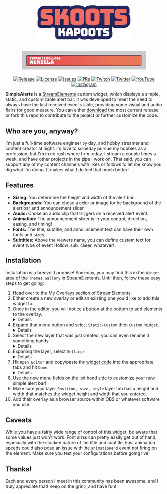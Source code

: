 <h1 align="center">
  <img src="assets/logo_type.png" alt="@skootskapoots" width="300px" />
</h1>
<h2 align="center">
  <img alt="A simple, static, and customizable alert bar" src="assets/alert_example.gif">
</h2>

<div align="center">

[![Release][release-badge]][repo] [![License][license-badge]][license] [![Issues][issues-badge]][issues] [![PRs][prs-badge]][prs] [![Twitch][twitch-badge]][twitch-link] [![Twitter][twitter-badge]][twitter-link] [![YouTube][youtube-badge]][youtube-link] [![Instagram][instagram-badge]][instagram-link]

</div>

**SimpleAlerts** is a [StreamElements](https://streamelements.com/) custom widget, which displays a simple, static, and customizable alert bar. It was developed to meet the need to always have the last received event visible, providing some visual and audio flairs for good measure. You can either [download](https://github.com/skootskapoots/simplealerts/releases/latest) the most current release or fork this repo to contribute to the project or further customize the code.

## Who are you, anyway?

I'm just a full-time software engineer by day, and hobby streamer and content creator at night. I'd love to someday pursue my hobbies as a profession, but I'm in no rush where I am today. I stream a couple times a week, and have other projects in the pipe I work on. That said, you can support any of my content channels with likes or follows to let me know you dig what I'm doing. It makes what I do feel that much better!

## Features

- **Sizing:** You determine the height and width of the alert bar.
- **Backgrounds:** You can chose a color or image for he background of the alert bar and announcement slider.
- **Audio:** Chose an audio clip that triggers on a received alert event.
- **Animation:** The announcement slider is in your control, direction, easing, and timing!
- **Fonts:** The title, subtitle, and announcement text can have their own fonts and sizes.
- **Subtitles:** Above the viewers name, you can define custom text for event type of event (follow, sub, cheer, whatever).

## Installation

Installation is a breeze, I promise! Someday, you may find this in the `Widget` area of the `Themes Gallery` in StreamElements. Until then, follow these easy steps to get going:

1. Head over to the [My Overlays](https://streamelements.com/dashboard/overlays) section of StreamElements.
2. Either create a new overlay or edit an existing one you'd like to add this widget to.
3. Once in the editor, you will notice a button at the bottom to add elements to the overlay. <details>
<img alt="Bottom overlay menu location" src="assets/step3.png"></details>
4. Expand that menu button and select `Static/Custom` then `Custom Widget`. <details>
<img alt="Custom widget location" src="assets/step4.png"></details>
5. Select the new layer that was just created, you can even rename it something handy. <details>
<img alt="New widget layer" src="assets/step5.png"></details>
6. Expaning the layer, select `Settings`. <details>
<img alt="New widget settings" src="assets/step6.png"></details>
7. Hit `Open Editor` and copy/paste the [widget code](https://github.com/skootskapoots/simplealerts/tree/master/src) into the appropriate tabs and hit `Done`. <details>
<img alt="Paste in code" src="assets/step7.png"></details>
8. Use the new menu fields on the left hand side to customize your new simple alert bar!
9. Make sure your layer `Position, size, style` layer tab has a height and width that matches the widget height and width that you entered.
10. Add their overlay as a browser source within OBS or whatever software you use.

## Caveats

While you have a fairly wide range of control of this widget, be aware that some values just won't work. Font sizes can pretty easily get out of hand, especially with the stacked nature of the title and subtitle. Fast animation speeds could also pose an issue with the `animationend` event not firing on the element. Make sure you test your configurations before going live!

## Thanks!

Each and every person I meet in this community has been awesome, and I truly appreciate that! Keep on the grind, and have fun!

<!--
Link References
-->

[repo]: https://github.com/skootskapoots/simplealerts/releases/latest "Latest release"
[license]: https://github.com/skootskapoots/simplealerts/license.md "Our license"
[issues]: https://github.com/skootskapoots/simplealerts/issues "View or log an issue"
[prs]: https://github.com/skootskapoots/simplealerts/pulls "Feel free to submit a PR!"
[twitch-link]: http://www.twitch.com/skootskapoots "Check me out on Twitch!"
[twitter-link]: http://www.twitter.com/skootskapoots "I post on Twitter time to time"
[youtube-link]: https://www.youtube.com/channel/UCHkyBxDsnIxB-r3YUJg9qSQ "For more programming and other content"
[instagram-link]: http://www.instagram.com/skootskapoots "I am also a human with a human life!"

<!--
Badge References
-->

[release-badge]: https://img.shields.io/github/v/release/skootskapoots/simplealerts.svg?style=for-the-badge&labelColor=24275d
[issues-badge]: https://img.shields.io/badge/issues-report-red.svg?style=for-the-badge&labelColor=24275d
[prs-badge]: https://img.shields.io/badge/prs-welcomed-green.svg?style=for-the-badge&labelColor=24275d
[twitch-badge]: https://img.shields.io/badge/skootskapoots-twitch-9146ff.svg?style=for-the-badge&logo=twitch&labelColor=24275d
[twitter-badge]: https://img.shields.io/badge/skootskapoots-twitter-00aced.svg?style=for-the-badge&logo=twitter&labelColor=24275d
[youtube-badge]: https://img.shields.io/badge/skootskapoots-youtube-c4302b.svg?style=for-the-badge&logo=youtube&labelColor=24275d
[instagram-badge]: https://img.shields.io/badge/skootskapoots-instagram-3f729b.svg?style=for-the-badge&logo=instagram&labelColor=24275d
[license-badge]: https://img.shields.io/github/license/skootskapoots/simplealerts?color=A31F34&style=for-the-badge
